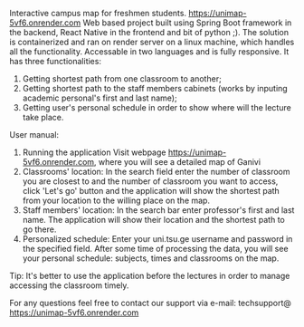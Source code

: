 Interactive campus map for freshmen students.
https://unimap-5vf6.onrender.com
Web based project built using Spring Boot framework in the backend, React Native in the frontend and bit of python ;). The solution is containerized and ran on render server on a linux machine, which handles all the functionality.
Accessable in two languages and is fully responsive.
It has three functionalities: 
1. Getting shortest path from one classroom to another;
2. Getting shortest path to the staff members cabinets (works by inputing academic personal's first and last name);
3. Getting user's personal schedule in order to show where will the lecture take place.


User manual:
1. Running the application
   Visit webpage https://unimap-5vf6.onrender.com, where you will see a detailed map of Ganivi
2. Classrooms' location:
   In the search field enter the number of classroom you are closest to and the number of classroom you want to access, click 'Let's go' button and the application will show the shortest path from your location to the willing place on the map.
3. Staff members' location:
   In the search bar enter professor's first and last name. The application will show their location and the shortest path to go there.
4. Personalized schedule:
   Enter your uni.tsu.ge username and password in the specified field. After some time of processing the data, you will see your personal schedule: subjects, times and classrooms on the map.

Tip: It's better to use the application before the lectures in order to manage accessing the classroom timely.

For any questions feel free to contact our support via e-mail: techsupport@ https://unimap-5vf6.onrender.com
